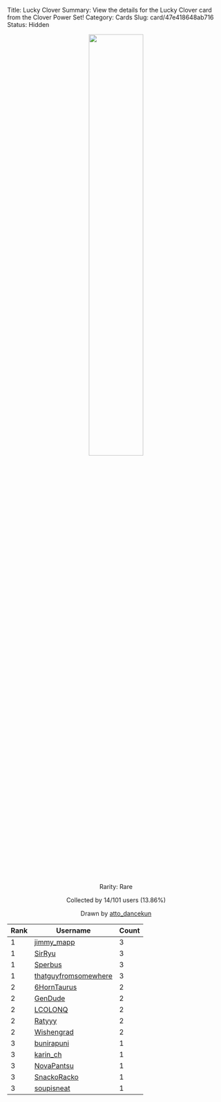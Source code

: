 Title: Lucky Clover
Summary: View the details for the Lucky Clover card from the Clover Power Set!
Category: Cards
Slug: card/47e418648ab716
Status: Hidden

<center><a href='/images/cards/47e418648ab716.png'><img src='/images/cards/47e418648ab716.png' width='50%'></a>

Rarity: Rare

Collected by 14/101 users (13.86%)

Drawn by <a href='https://twitter.com/atto_dancekun'>atto_dancekun</a></center>

<table class="table">
  <thead>
    <tr>
      <th scope="col">Rank</th>
      <th scope="col">Username</th>
      <th scope="col">Count</th>
    </tr>
  </thead>
  <tbody>
    <tr>
      <td>1</td>
      <td><a href="https://www.twitch.tv/jimmy_mapp">jimmy_mapp</a></td>
      <td>3</td>
      </tr>
    <tr>
      <td>1</td>
      <td><a href="https://www.twitch.tv/sirryu">SirRyu</a></td>
      <td>3</td>
      </tr>
    <tr>
      <td>1</td>
      <td><a href="https://www.twitch.tv/sperbus">Sperbus</a></td>
      <td>3</td>
      </tr>
    <tr>
      <td>1</td>
      <td><a href="https://www.twitch.tv/thatguyfromsomewhere">thatguyfromsomewhere</a></td>
      <td>3</td>
      </tr>
    <tr>
      <td>2</td>
      <td><a href="https://www.twitch.tv/6horntaurus">6HornTaurus</a></td>
      <td>2</td>
      </tr>
    <tr>
      <td>2</td>
      <td><a href="https://www.twitch.tv/gendude">GenDude</a></td>
      <td>2</td>
      </tr>
    <tr>
      <td>2</td>
      <td><a href="https://www.twitch.tv/lcolonq">LCOLONQ</a></td>
      <td>2</td>
      </tr>
    <tr>
      <td>2</td>
      <td><a href="https://www.twitch.tv/ratyyy">Ratyyy</a></td>
      <td>2</td>
      </tr>
    <tr>
      <td>2</td>
      <td><a href="https://www.twitch.tv/wishengrad">Wishengrad</a></td>
      <td>2</td>
      </tr>
    <tr>
      <td>3</td>
      <td><a href="https://www.twitch.tv/bunirapuni">bunirapuni</a></td>
      <td>1</td>
      </tr>
    <tr>
      <td>3</td>
      <td><a href="https://www.twitch.tv/karin_ch">karin_ch</a></td>
      <td>1</td>
      </tr>
    <tr>
      <td>3</td>
      <td><a href="https://www.twitch.tv/novapantsu">NovaPantsu</a></td>
      <td>1</td>
      </tr>
    <tr>
      <td>3</td>
      <td><a href="https://www.twitch.tv/snackoracko">SnackoRacko</a></td>
      <td>1</td>
      </tr>
    <tr>
      <td>3</td>
      <td><a href="https://www.twitch.tv/soupisneat">soupisneat</a></td>
      <td>1</td>
      </tr>
  </tbody>
</table>